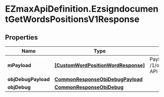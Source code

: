 # EZmaxApiDefinition.EzsigndocumentGetWordsPositionsV1Response

## Properties

Name | Type | Description | Notes
------------ | ------------- | ------------- | -------------
**mPayload** | [**[CustomWordPositionWordResponse]**](CustomWordPositionWordResponse.md) | Payload for the /1/object/ezsigndocument/{pkiEzsigndocumentID}/getWordsPositions API Request | 
**objDebugPayload** | [**CommonResponseObjDebugPayload**](CommonResponseObjDebugPayload.md) |  | [optional] 
**objDebug** | [**CommonResponseObjDebug**](CommonResponseObjDebug.md) |  | [optional] 


